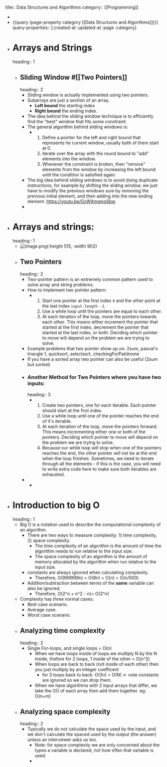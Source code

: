 title:: Data Structures and Algorithms
category:: [[Programming]]

-
- {{query (page-property category [[Data Structures and Algorithms]])}}
  query-properties:: [:created-at :updated-at :page :category]
- # Arrays and Strings
  heading:: 1
	- ## Sliding Window #[[Two Pointers]]
	  heading:: 2
		- Sliding window is actually implemented using two pointers.
		- Subarrays are just a section of an array.
			- **Left bound** the starting index
			- **Right bound** the ending index.
		- The idea behind the sliding window technique is to efficiently find the "best" window that fits some constraint.
		- The general algorithm behind sliding windows is:
			- 1. Define a pointer for the left and right bound that represents he current window, usually both of them start at 0.
			  2. iterate over the array with the round bound to "add" elements into the window.
			  3. Whenever the constraint is broken, then "remove" elements from the window by increasing the left bound until the condition is satisfied again.
		- The big idea behind sliding windows is to avoid doing duplicate instructions, for example by shifting the sliding window, we just have to modify the previous windows sum by removing the previous initial element, and then adding into the new ending element. https://youtu.be/GcW4mgmgSbw
		-
- # Arrays and strings:
  heading:: 1
	- ![image.png](../assets/image_1664130754666_0.png){:height 515, :width 902}
	- ## Two Pointers
	  heading:: 2
		- Two-pointer pattern is an extremely common pattern used to solve array and string problems.
		- How to implement two pointer pattern:
			- 1. Start one pointer at the first index `0` and the other point at the last index `input.length -1`.
			  2. Use a while loop until the pointers are equal to each other.
			  3. At each iteration of the loop, move the pointers towards each other. This means either increment the pointer that started at the first index, decrement the pointer that started at the last index, or both. Deciding which pointer to move will depend on the problem we are trying to solve.
		- Example problems that two pointer show up on: 2sum, pascal's triangle 1, quicksort, selectsort, checkingForPalidrome
		- If you have a sorted array two pointer can also be useful (2sum but sorted)
		- ### Another Method for Two Pointers where you have two inputs:
		  heading:: 3
			- 1. Create two pointers, one for each iterable. Each pointer should start at the first index.
			  2. Use a while loop until one of the pointer reaches the end of it's iterable.
			  3. At each iteration of the loop, move the pointers forward. This means incrementing either one or both of the pointers. Deciding which pointer to move will depend on the problem we are trying to solve.
			  4. Because our while loop will stop when one of the pointers reaches the end, the other pointer will not be at the end when the loop finishes. Sometimes, we need to iterate through all the elements - if this is the case, you will need to write extra code here to make sure both iterables are exhausted.
		-
			-
- # Introduction to big O
  heading:: 1
	- Big O is a notation used to describe the computational complexity of an algorithm.
		- There are two ways to measure complexity: 1) time complexity, 2) space complexity.
			- The time complexity of an algorithm is the amount of time the algorithm needs to run relative to the input size.
			- The space complexity of an algorithm is the amount of memory allocated by the algorithm when run relative to the input size.
		- constants are always ignored when calculating complexity.
			- Therefore, O(999999n) = O(8n) = O(n) = O(n/500)
		- Addition/subtraction between terms of the **same** variable can also be ignored.
			- Therefore, O(2^n + n^2 - n)= O(2^n)
	- Complexity has three normal cases:
		- Best case scenario.
		- Average case.
		- Worst case scenario.
	- ## Analyzing time complexity
	  heading:: 2
		- Single For-loops, and  single loops = O(n)
			- When we have loops inside of loops we multiply N by the N inside, thefore for 2 loops, 1 inside of the other = O(n^2)
			- When loops are back to back (not inside of each other) then you just multiply by an integer coefficent
				- for 3 loops back to back: O(3n) = O(N) <- note constants are ignored so we can drop them.
			- When we have algorithms with 2 input arrays that differ, we take the O() of each array then add them together. eg: O(n+m)
	- ## Analyzing space complexity
	  heading:: 2
		- Typically we do not calculate the space used by the input, and we don't calculate the spaced used by the output (the answer) unless an interviewer asks us too.
			- Note: for space complexity we are only concerned about the types a variable is declared, not how often that variable is used.
			-